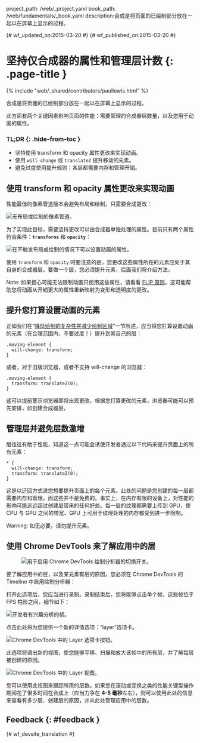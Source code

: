 project_path: /web/_project.yaml book_path: /web/fundamentals/_book.yaml description:合成是将页面的已绘制部分放在一起以在屏幕上显示的过程。

{# wf_updated_on:2015-03-20 #} {# wf_published_on:2015-03-20 #}

# 坚持仅合成器的属性和管理层计数 {: .page-title }

{% include "web/_shared/contributors/paullewis.html" %}

合成是将页面的已绘制部分放在一起以在屏幕上显示的过程。

此方面有两个关键因素影响页面的性能：需要管理的合成器层数量，以及您用于动画的属性。

### TL;DR {: .hide-from-toc }

* 坚持使用 transform 和 opacity 属性更改来实现动画。
* 使用 `will-change` 或 `translateZ` 提升移动的元素。
* 避免过度使用提升规则；各层都需要内存和管理开销。

## 使用 transform 和 opacity 属性更改来实现动画

性能最佳的像素管道版本会避免布局和绘制，只需要合成更改：

<img src="images/stick-to-compositor-only-properties-and-manage-layer-count/frame-no-layout-paint.jpg"  alt="无布局或绘制的像素管道。" />

为了实现此目标，需要坚持更改可以由合成器单独处理的属性。目前只有两个属性符合条件：**`transforms`** 和 **`opacity`**：

<img src="images/stick-to-compositor-only-properties-and-manage-layer-count/safe-properties.jpg"  alt="在不触发布局或绘制的情况下可以设置动画的属性。" />

使用 `transform` 和 `opacity` 时要注意的是，您更改这些属性所在的元素应处于其自身的合成器层。要做一个层，您必须提升元素，后面我们将介绍方法。

Note: 如果担心可能无法限制动画只使用这些属性，请看看 [FLIP 原则](https://aerotwist.com/blog/flip-your-animations)，这可能帮助您将动画从开销更大的属性重新映射为变形和透明度的更改。

## 提升您打算设置动画的元素

正如我们在“[降低绘制的复杂性并减少绘制区域](simplify-paint-complexity-and-reduce-paint-areas)”一节所述，应当将您打算设置动画的元素（在合理范围内，不要过度！）提升到其自己的层：

    .moving-element {
      will-change: transform;
    }
    

或者，对于旧版浏览器，或者不支持 will-change 的浏览器：

    .moving-element {
      transform: translateZ(0);
    }
    

这可以提前警示浏览器即将出现更改，根据您打算更改的元素，浏览器可能可以预先安排，如创建合成器层。

## 管理层并避免层数激增

层往往有助于性能，知道这一点可能会诱使开发者通过以下代码来提升页面上的所有元素：

    * {
      will-change: transform;
      transform: translateZ(0);
    }
    

这是以迂回方式说您想要提升页面上的每个元素。此处的问题是您创建的每一层都需要内存和管理，而这些并不是免费的。事实上，在内存有限的设备上，对性能的影响可能远远超过创建层带来的任何好处。每一层的纹理都需要上传到 GPU，使 CPU 与 GPU 之间的带宽、GPU 上可用于纹理处理的内存都受到进一步限制。

Warning: 如无必要，请勿提升元素。

## 使用 Chrome DevTools 来了解应用中的层

<div class="attempt-right">
  <figure>
    <img src="images/stick-to-compositor-only-properties-and-manage-layer-count/paint-profiler.jpg" alt="用于启用 Chrome DevTools 绘制分析器的切换开关。">
  </figure>
</div>

要了解应用中的层，以及某元素有层的原因，您必须在 Chrome DevTools 的 Timeline 中启用绘制分析器：

<div style="clear:both;"></div>

打开此选项后，您应当进行录制。录制结束后，您将能够点击单个帧，这些帧位于 FPS 柱形之间，细节如下：

<img src="images/stick-to-compositor-only-properties-and-manage-layer-count/frame-of-interest.jpg"  alt="开发者有兴趣分析的帧。" />

点击此处将为您提供一个新的详情选项：“layer”选项卡。

<img src="images/stick-to-compositor-only-properties-and-manage-layer-count/layer-tab.jpg"  alt="Chrome DevTools 中的 Layer 选项卡按钮。" />

此选项将调出新的视图，使您能够平移、扫描和放大该帧中的所有层，并了解每层被创建的原因。

<img src="images/stick-to-compositor-only-properties-and-manage-layer-count/layer-view.jpg"  alt="Chrome DevTools 中的 Layer 视图。" />

您可以使用此视图来跟踪所用的层数。如果您在滚动或变换之类的性能关键型操作期间花了很多时间在合成上（应当力争在 **4-5 毫秒**左右），则可以使用此处的信息来查看有多少层、创建层的原因，并从此处管理应用中的层数。

## Feedback {: #feedback }

{# wf_devsite_translation #}